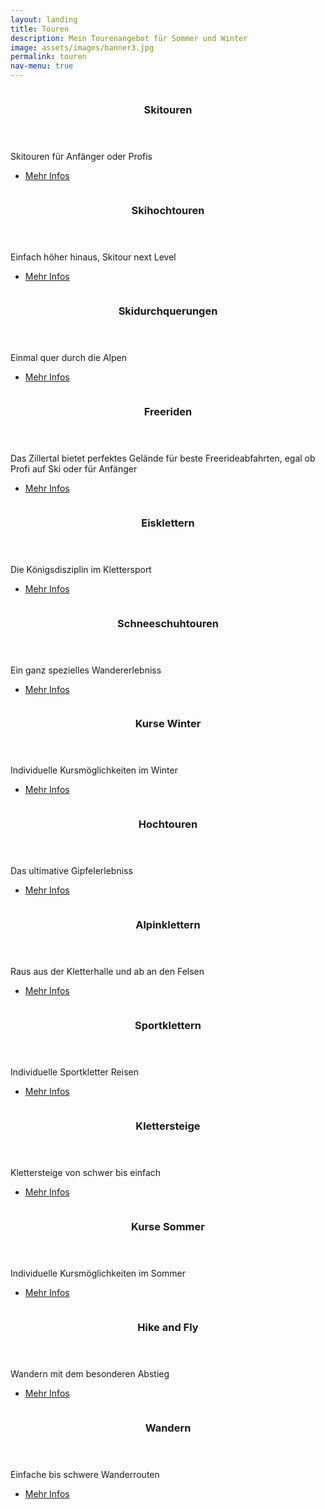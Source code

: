```yaml
---
layout: landing
title: Touren
description: Mein Tourenangebot für Sommer und Winter
image: assets/images/banner3.jpg
permalink: touren
nav-menu: true
---
```


<!-- Main -->
<div id="main">

<!-- Two -->
<section id="two" class="spotlights">
	<section>
		<a href="/skitouren.html" class="image">
			<img src="{% link assets/images/gallery/emanuel-pali-39.jpg %}" alt="" data-position="center center" />
		</a>
		<div class="content">
			<div class="inner">
				<header class="major">
					<h3>Skitouren</h3>
				</header>
				<p>Skitouren für Anfänger oder Profis</p>
				<ul class="actions">
					<li><a href="/skitouren.html" class="button">Mehr Infos</a></li>
				</ul>
			</div>
		</div>
	</section>
	<section>
		<a href="/skihochtouren" class="image">
			<img src="{% link assets/images/gallery/emanuel-pali-hochtouren-03.jpg %}" alt="" data-position="top center" />
		</a>
		<div class="content">
			<div class="inner">
				<header class="major">
					<h3>Skihochtouren</h3>
				</header>
				<p>Einfach höher hinaus, Skitour next Level</p>
				<ul class="actions">
					<li><a href="/skihochtouren" class="button">Mehr Infos</a></li>
				</ul>
			</div>
		</div>
	</section>
	<section>
		<a href="/skidurchquerungen" class="image">
			<img src="{% link assets/images/gallery/emanuel-pali-54.jpg %}" alt="" data-position="center center" />
		</a>
		<div class="content">
			<div class="inner">
				<header class="major">
					<h3>Skidurchquerungen</h3>
				</header>
				<p>Einmal quer durch die Alpen</p>
				<ul class="actions">
					<li><a href="/skidurchquerungen" class="button">Mehr Infos</a></li>
				</ul>
			</div>
		</div>
	</section>
	<section>
		<a href="/freeriden" class="image">
			<img src="{% link assets/images/gallery/emanuel-pali-48.jpg %}" alt="" data-position="center center" />
		</a>
		<div class="content">
			<div class="inner">
				<header class="major">
					<h3>Freeriden</h3>
				</header>
				<p>Das Zillertal bietet perfektes Gelände für beste Freerideabfahrten, egal ob Profi auf Ski oder für Anfänger</p>
				<ul class="actions">
					<li><a href="/freeriden" class="button">Mehr Infos</a></li>
				</ul>
			</div>
		</div>
	</section>
	<section>
		<a href="/eisklettern" class="image">
			<img src="{% link assets/images/gallery/emanuel-pali-47.jpg %}" alt="" data-position="center center" />
		</a>
		<div class="content">
			<div class="inner">
				<header class="major">
					<h3>Eisklettern</h3>
				</header>
				<p>Die Königsdisziplin im Klettersport</p>
				<ul class="actions">
					<li><a href="/eisklettern" class="button">Mehr Infos</a></li>
				</ul>
			</div>
		</div>
	</section>
	<section>
		<a href="/schneeschuhtouren" class="image">
			<img src="{% link assets/images/gallery/emanuel-pali-60.jpg %}" alt="" data-position="center center" />
		</a>
		<div class="content">
			<div class="inner">
				<header class="major">
					<h3>Schneeschuhtouren</h3>
				</header>
				<p>Ein ganz spezielles Wandererlebniss</p>
				<ul class="actions">
					<li><a href="/schneeschuhtouren" class="button">Mehr Infos</a></li>
				</ul>
			</div>
		</div>
	</section>
	<section>
		<a href="/kurse-winter" class="image">
			<img src="{% link assets/images/gallery/emanuel-pali-hochtouren-17.jpg %}" alt="" data-position="center center" />
		</a>
		<div class="content">
			<div class="inner">
				<header class="major">
					<h3>Kurse Winter</h3>
				</header>
				<p>Individuelle Kursmöglichkeiten im Winter</p>
				<ul class="actions">
					<li><a href="/kurse-winter" class="button">Mehr Infos</a></li>
				</ul>
			</div>
		</div>
	</section>
	<section>
		<a href="/hochtouren" class="image">
			<img src="{% link assets/images/gallery/emanuel-pali-hochtouren-05.jpg %}" alt="" data-position="center center" />
		</a>
		<div class="content">
			<div class="inner">
				<header class="major">
					<h3>Hochtouren</h3>
				</header>
				<p>Das ultimative Gipfelerlebniss</p>
				<ul class="actions">
					<li><a href="/hochtouren" class="button">Mehr Infos</a></li>
				</ul>
			</div>
		</div>
	</section>
	<section>
		<a href="/alpinklettern" class="image">
			<img src="{% link assets/images/gallery/emanuel-pali-hochtouren-01.jpg %}" alt="" data-position="center center" />
		</a>
		<div class="content">
			<div class="inner">
				<header class="major">
					<h3>Alpinklettern</h3>
				</header>
				<p>Raus aus der Kletterhalle und ab an den Felsen</p>
				<ul class="actions">
					<li><a href="/alpinklettern" class="button">Mehr Infos</a></li>
				</ul>
			</div>
		</div>
	</section>
	<section>
		<a href="/sportklettern" class="image">
			<img src="{% link assets/images/gallery/emanuel-pali-hochtouren-07.jpg %}" alt="" data-position="center center" />
		</a>
		<div class="content">
			<div class="inner">
				<header class="major">
					<h3>Sportklettern</h3>
				</header>
				<p>Individuelle Sportkletter Reisen</p>
				<ul class="actions">
					<li><a href="/sportklettern" class="button">Mehr Infos</a></li>
				</ul>
			</div>
		</div>
	</section>
	<section>
		<a href="/klettersteige" class="image">
			<img src="{% link assets/images/gallery/emanuel-pali-57.jpg %}" alt="" data-position="center center" />
		</a>
		<div class="content">
			<div class="inner">
				<header class="major">
					<h3>Klettersteige</h3>
				</header>
				<p>Klettersteige von schwer bis einfach</p>
				<ul class="actions">
					<li><a href="/klettersteige" class="button">Mehr Infos</a></li>
				</ul>
			</div>
		</div>
	</section>
	<section>
		<a href="/kurse-sommer" class="image">
			<img src="{% link assets/images/gallery/emanuel-pali-58.jpg %}" alt="" data-position="center center" />
		</a>
		<div class="content">
			<div class="inner">
				<header class="major">
					<h3>Kurse Sommer</h3>
				</header>
				<p>Individuelle Kursmöglichkeiten im Sommer</p>
				<ul class="actions">
					<li><a href="/kurse-sommer" class="button">Mehr Infos</a></li>
				</ul>
			</div>
		</div>
	</section>
	<section>
		<a href="/hike-and-fly" class="image">
			<img src="{% link assets/images/gallery/emanuel-pali-51.jpg %}" alt="" data-position="center center" />
		</a>
		<div class="content">
			<div class="inner">
				<header class="major">
					<h3>Hike and Fly</h3>
				</header>
				<p>Wandern mit dem besonderen Abstieg</p>
				<ul class="actions">
					<li><a href="/hike-and-fly" class="button">Mehr Infos</a></li>
				</ul>
			</div>
		</div>
	</section>
	<section>
		<a href="/wandern" class="image">
			<img src="{% link assets/images/gallery/emanuel-pali-59.jpg %}" alt="" data-position="center center" />
		</a>
		<div class="content">
			<div class="inner">
				<header class="major">
					<h3>Wandern</h3>
				</header>
				<p>Einfache bis schwere Wanderrouten</p>
				<ul class="actions">
					<li><a href="/wandern" class="button">Mehr Infos</a></li>
				</ul>
			</div>
		</div>
	</section>
</section>

</div>